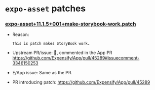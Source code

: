 # `expo-asset` patches

### [expo-asset+11.1.5+001+make-storybook-work.patch](expo-asset+11.1.5+001+make-storybook-work.patch)

- Reason:
  
    ```
    This is patch makes StoryBook work.
    ```
  
- Upstream PR/issue: 🛑, commented in the App PR https://github.com/Expensify/App/pull/45289#issuecomment-3346150253
- E/App issue: Same as the PR.
- PR introducing patch: https://github.com/Expensify/App/pull/45289